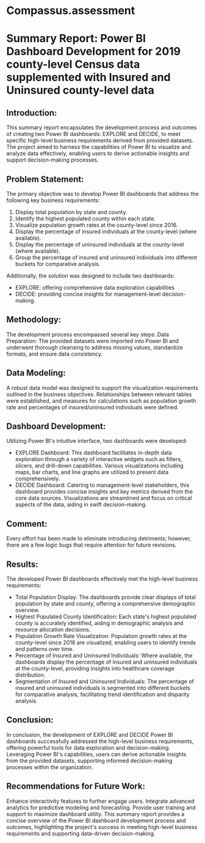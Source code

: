 # Compassus.assessment

# Summary Report: Power BI Dashboard Development for 2019 county-level Census data supplemented with Insured and Uninsured county-level data

## Introduction:
This summary report encapsulates the development process and outcomes of creating two Power BI dashboards: EXPLORE and DECIDE, to meet specific high-level business requirements derived from provided datasets. The project aimed to harness the capabilities of Power BI to visualize and analyze data effectively, enabling users to derive actionable insights and support decision-making processes.

## Problem Statement:
The primary objective was to develop Power BI dashboards that address the following key business requirements:
1.	Display total population by state and county.
2.	Identify the highest populated county within each state.
3.	Visualize population growth rates at the county-level since 2016.
4.	Display the percentage of insured individuals at the county-level (where available).
5.	Display the percentage of uninsured individuals at the county-level (where available).
6.	Group the percentage of insured and uninsured individuals into different buckets for comparative analysis.
   
Additionally, the solution was designed to include two dashboards: 
* EXPLORE: offering comprehensive data exploration capabilities
* DECIDE: providing concise insights for management-level decision-making.

## Methodology:
The development process encompassed several key steps:
Data Preparation:
The provided datasets were imported into Power BI and underwent thorough cleansing to address missing values, standardize formats, and ensure data consistency.

## Data Modeling:
A robust data model was designed to support the visualization requirements outlined in the business objectives. Relationships between relevant tables were established, and measures for calculations such as population growth rate and percentages of insured/uninsured individuals were defined.

## Dashboard Development:
Utilizing Power BI's intuitive interface, two dashboards were developed:
* EXPLORE Dashboard: This dashboard facilitates in-depth data exploration through a variety of interactive widgets such as filters, slicers, and drill-down capabilities. Various visualizations including maps, bar charts, and line graphs are utilized to present data comprehensively.
* DECIDE Dashboard: Catering to management-level stakeholders, this dashboard provides concise insights and key metrics derived from the core data sources. Visualizations are streamlined and focus on critical aspects of the data, aiding in swift decision-making.

## Comment:
Every effort has been made to eliminate introducing detriments; however, there are a few logic bugs that require attention for future revisions.  

## Results:
The developed Power BI dashboards effectively met the high-level business requirements: 
* Total Population Display: The dashboards provide clear displays of total population by state and county, offering a comprehensive demographic overview.
* Highest Populated County Identification: Each state's highest populated county is accurately identified, aiding in demographic analysis and resource allocation decisions.
* Population Growth Rate Visualization: Population growth rates at the county-level since 2016 are visualized, enabling users to identify trends and patterns over time.
* Percentage of Insured and Uninsured Individuals: Where available, the dashboards display the percentage of insured and uninsured individuals at the county-level, providing insights into healthcare coverage distribution.
* Segmentation of Insured and Uninsured Individuals: The percentage of insured and uninsured individuals is segmented into different buckets for comparative analysis, facilitating trend identification and disparity analysis.

## Conclusion:
In conclusion, the development of EXPLORE and DECIDE Power BI dashboards successfully addressed the high-level business requirements, offering powerful tools for data exploration and decision-making. Leveraging Power BI's capabilities, users can derive actionable insights from the provided datasets, supporting informed decision-making processes within the organization.

## Recommendations for Future Work:
Enhance interactivity features to further engage users.
Integrate advanced analytics for predictive modeling and forecasting.
Provide user training and support to maximize dashboard utility.
This summary report provides a concise overview of the Power BI dashboard development process and outcomes, highlighting the project's success in meeting high-level business requirements and supporting data-driven decision-making.
